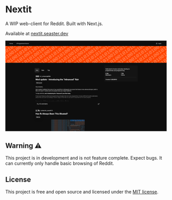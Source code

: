# Nextit

A WIP web-client for Reddit. Built with Next.js.

Available at [nextit.seaster.dev](https://nextit.seaster.dev/)

![](SCREENSHOT.png)

## Warning ⚠️

This project is in development and is not feature complete.
Expect bugs.
It can currently only handle basic browsing of Reddit.

## License

This project is free and open source and licensed under the [MIT license](LICENSE).
